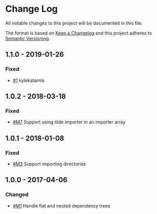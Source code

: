 # Change Log
All notable changes to this project will be documented in this file.

The format is based on [Keep a Changelog](http://keepachangelog.com/)
and this project adheres to [Semantic Versioning](http://semver.org/).

## 1.1.0 - 2019-01-26
### Fixed
- [#1](https://github.com/kylekatarnls/node-sass-tilde-importer/pull/1) kylekatarnls

## 1.0.2 - 2018-03-18
### Fixed
- [#M7](https://github.com/matthewdavidson/node-sass-tilde-importer/pull/7) Support using tilde importer in an importer array

## 1.0.1 - 2018-01-08
### Fixed
- [#M3](https://github.com/matthewdavidson/node-sass-tilde-importer/pull/3) Support importing directories

## 1.0.0 - 2017-04-06
### Changed
- [#M1](https://github.com/matthewdavidson/node-sass-tilde-importer/pull/1) Handle flat and nested dependency trees
